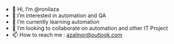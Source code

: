 - 👋 Hi, I’m @ronilaza
- 👀 I’m interested in automation and QA 
- 🌱 I’m currently learning automation
- 💞️ I’m looking to collaborate on automation and other IT Project
- 📫 How to reach me : azalinor@outlook.com

<!---
ronilaza/ronilaza is a ✨ special ✨ repository because its `README.md` (this file) appears on your GitHub profile.
You can click the Preview link to take a look at your changes.
--->
